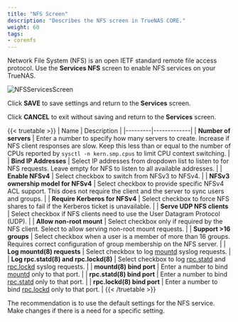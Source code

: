 ```yaml
---
title: "NFS Screen"
description: "Describes the NFS screen in TrueNAS CORE."
weight: 60
tags:
- corenfs
---
```




Network File System (NFS) is an open IETF standard remote file access protocol. Use the **Services NFS** screen to enable NFS services on your TrueNAS.

![NFSServicesScreen](/images/CORE/Services/NFSServicesScreen.png "Services NFS Add")

Click **SAVE** to save settings and return to the **Services** screen.

Click **CANCEL** to exit without saving and return to the **Services** screen.

{{< truetable >}}
| Name | Description |
|---------|-------------|
| **Number of servers** | Enter a number to specify how many servers to create. Increase if NFS client responses are slow. Keep this less than or equal to the number of CPUs reported by `sysctl -n kern.smp.cpus` to limit CPU context switching. |
| **Bind IP Addresses** | Select IP addresses from dropdown list to listen to for NFS requests. Leave empty for NFS to listen to all available addresses. |
| **Enable NFSv4** | Select checkbox to switch from NFSv3 to NFSv4. |
| **NFSv3 ownership model for NFSv4** |  Select checkbox to provide specific NFSv4 ACL support. This does not require the client and the server to sync users and groups. |
| **Require Kerberos for NFSv4** | Select checkbox to force NFS shares to fail if the Kerberos ticket is unavailable. |
| **Serve UDP NFS clients** | Select checkbox if NFS clients need to use the User Datagram Protocol (UDP). |
| **Allow non-root mount** | Select checkbox only if required by the NFS client. Select to allow serving non-root mount requests. |
| **Support >16 groups**  | Select checkbox when a user is a member of more than 16 groups. Requires correct configuration of group membership on the NFS server. |
| **Log mountd(8) requests** | Select checkbox to log [mountd](https://www.freebsd.org/cgi/man.cgi?query=mountd) syslog requests. |
| **Log rpc.statd(8) and rpc.lockd(8)** | Select checkbox to log [rpc.statd](https://www.freebsd.org/cgi/man.cgi?query=rpc.statd) and [rpc.lockd](https://www.freebsd.org/cgi/man.cgi?query=rpc.lockd) syslog requests. |
| **mountd(8) bind port** | Enter a number to bind [mountd](https://www.freebsd.org/cgi/man.cgi?query=mountd) only to that port. |
| **rpc.statd(8) bind port** | Enter a number to bind [rpc.statd](https://www.freebsd.org/cgi/man.cgi?query=rpc.statd) only to that port. |
| **rpc.lockd(8) bind port** | Enter a number to bind [rpc.lockd](https://www.freebsd.org/cgi/man.cgi?query=rpc.lockd) only to that port. |
{{< /truetable >}}

The recommendation is to use the default settings for the NFS service. Make changes if there is a need for a specific setting.
